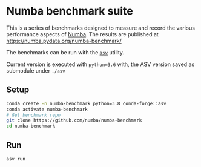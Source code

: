 
# Numba benchmark suite

This is a series of benchmarks designed to measure and record the various
performance aspects of [Numba](https://numba.pydata.org). The results are
published at https://numba.pydata.org/numba-benchmark/

The benchmarks can be run with the [`asv`](https://github.com/spacetelescope/asv)
utility.

Current version is executed with `python=3.6` with, the ASV version saved as
submodule under `./asv`

## Setup

```bash
conda create -n numba-benchmark python=3.8 conda-forge::asv
conda activate numba-benchmark
# Get benchmark repo
git clone https://github.com/numba/numba-benchmark
cd numba-benchmark
```

## Run

```bash
asv run
```
